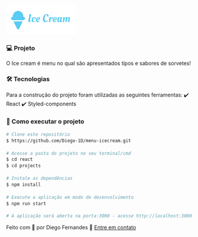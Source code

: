 
<img alignItems='center' src='https://raw.githubusercontent.com/Diego-1D/menu-icecream/main/src/images/logo.png'/>

### 💻 Projeto
O Ice cream é menu no qual são apresentados tipos e sabores de sorvetes!

### 🛠 Tecnologias
Para a construção do projeto foram utilizadas as seguintes ferramentas:
✔️ React
✔️ Styled-components

### 🚀 Como executar o projeto

```bash
# Clone este repositório
$ https://github.com/Diego-1D/menu-icecream.git

# Acesse a pasta do projeto no seu terminal/cmd
$ cd react
$ cd projects

# Instale as dependências
$ npm install

# Execute a aplicação em modo de desenvolvimento
$ npm run start

# A aplicação será aberta na porta:3000 - acesse http://localhost:3000
```

Feito com 💚 por Diego Fernandes 👋 [Entre em contato](https://www.linkedin.com/in/diego-fernandes-dev)